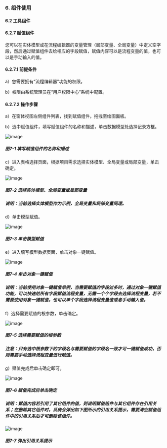 ### 6. 组件使用

#### 6.2 工具组件

#### 6.2.7 赋值组件

您可以在实体模型或在流程编辑器的变量管理（局部变量、全局变量）中定义空字段，然后通过赋值组件去给相应的字段赋值，赋值内容可以是流程变量的值，也可以是手动输入的值。

#### 6.2.7.1 前提条件

a）您需要拥有“流程编辑器”功能的权限。

b）权限由系统管理员在“用户权限中心”系统中配置。

#### 6.2.7.2 操作步骤

a）在窗体视图左侧组件列表，找到赋值组件，拖拽至绘图面板。

b）选中赋值组件，填写赋值组件的名称和描述，单击数据模型处选择记录方框。

![image](https://user-images.githubusercontent.com/79617492/208053923-d720a4b0-2b46-4602-b20e-ab440dfa36c4.png)

##### 图7-1 填写赋值组件的名称和描述

c）进入表格选择页面，根据项目需求选择实体模型、全局变量或局部变量，单击确定。

![image](https://user-images.githubusercontent.com/79617492/208053944-2df4462a-b52c-46a3-ac6c-230e58aacd89.png)

##### 图7-2 选择实体模型、全局变量或局部变量

##### 说明：当前选择实体模型作为示例，全局变量和局部变量同理。

d）单击模型赋值。

![image](https://user-images.githubusercontent.com/79617492/208053972-3fed2492-c677-4663-9f4f-cc952c8b0643.png)

##### 图7-3 单击模型赋值

e）进入填写模型数据页面，单击对象一键赋值。

![image](https://user-images.githubusercontent.com/79617492/208053988-1ead980f-4353-4b23-9099-92e6bf05a54f.png)

##### 图7-4 单击对象一键赋值

##### 说明：当前使用对象一键赋值举例，当需要赋值的字段过多时，通过对象一键赋值功能，可以快速给所有字段赋值流程变量，无需一个个字段去选择流程变量，若不需要使用对象一键赋值，也可以单个字段选择流程变量值或者手动输入值。

f）选择需要赋值的根参数，单击确定。

![image](https://user-images.githubusercontent.com/79617492/208054033-f8f93dcf-b673-49e3-9a95-efdfca644ba7.png)

##### 图7-5 选择需要赋值的根参数

##### 注意：只有选中根参数下的字段名与需要赋值的字段名一致才可一键赋值成功，否则需要手动选择流程变量进行赋值。

g）赋值完成后单击确定即可。

![image](https://user-images.githubusercontent.com/79617492/208054057-8f7262fd-2591-4355-94f2-a1cbb6af840a.png)

##### 图7-6 赋值完成后单击确定

##### 说明：赋值内容若引用了其它组件的值，则说明赋值组件与其它组件存在引用关系；在删除其它组件时，系统会弹出如下图所示的引用关系提示，需要清空赋值组件中的引用关系后才可删除该组件。

![image](https://user-images.githubusercontent.com/79617492/208054084-88d38365-351c-4cfd-89db-e9f1106ca128.png)

##### 图7-7 弹出引用关系提示
